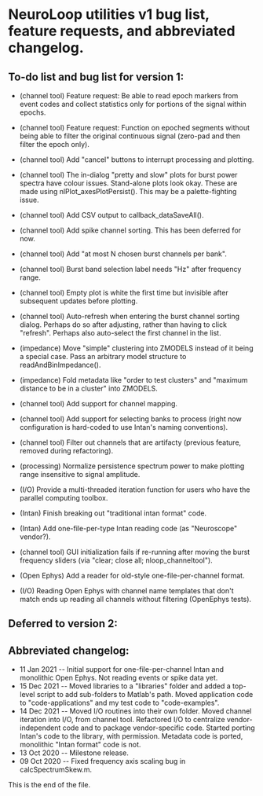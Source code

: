 # NeuroLoop utilities v1 bug list, feature requests, and abbreviated changelog.


## To-do list and bug list for version 1:

* (channel tool) Feature request:
Be able to read epoch markers from event codes and collect statistics only
for portions of the signal within epochs.

* (channel tool) Feature request: Function on epoched segments without being
able to filter the original continuous signal (zero-pad and then filter the
epoch only).

* (channel tool) Add "cancel" buttons to interrupt processing and plotting.

* (channel tool) The in-dialog "pretty and slow" plots for burst power spectra
have colour issues. Stand-alone plots look okay. These are made using
nlPlot_axesPlotPersist(). This may be a palette-fighting issue.

* (channel tool) Add CSV output to callback_dataSaveAll().

* (channel tool) Add spike channel sorting. This has been deferred for now.

* (channel tool) Add "at most N chosen burst channels per bank".

* (channel tool) Burst band selection label needs "Hz" after frequency range.

* (channel tool) Empty plot is white the first time but invisible after
subsequent updates before plotting.

* (channel tool) Auto-refresh when entering the burst channel sorting dialog.
Perhaps do so after adjusting, rather than having to click "refresh". Perhaps
also auto-select the first channel in the list.

* (impedance) Move "simple" clustering into ZMODELS instead of it being a
special case. Pass an arbitrary model structure to readAndBinImpedance().

* (impedance) Fold metadata like "order to test clusters" and "maximum
distance to be in a cluster" into ZMODELS.

* (channel tool) Add support for channel mapping.

* (channel tool) Add support for selecting banks to process (right now
configuration is hard-coded to use Intan's naming conventions).

* (channel tool) Filter out channels that are artifacty (previous feature,
removed during refactoring).

* (processing) Normalize persistence spectrum power to make plotting range
insensitive to signal amplitude.

* (I/O) Provide a multi-threaded iteration function for users who have the
parallel computing toolbox.

* (Intan) Finish breaking out "traditional intan format" code.

* (Intan) Add one-file-per-type Intan reading code (as "Neuroscope" vendor?).

* (channel tool) GUI initialization fails if re-running after moving the
burst frequency sliders (via "clear; close all; nloop_channeltool").

* (Open Ephys) Add a reader for old-style one-file-per-channel format.

* (I/O) Reading Open Ephys with channel name templates that don't match
ends up reading all channels without filtering (OpenEphys tests).


## Deferred to version 2:



## Abbreviated changelog:

* 11 Jan 2021 --
Initial support for one-file-per-channel Intan and monolithic Open Ephys.
Not reading events or spike data yet.
* 15 Dec 2021 --
Moved libraries to a "libraries" folder and added a top-level script to add
sub-folders to Matlab's path.
Moved application code to "code-applications" and my test code to
"code-examples".
* 14 Dec 2021 --
Moved I/O routines into their own folder.
Moved channel iteration into I/O, from channel tool.
Refactored I/O to centralize vendor-independent code and to package
vendor-specific code.
Started porting Intan's code to the library, with permission. Metadata code
is ported, monolithic "Intan format" code is not.
* 13 Oct 2020 --
Milestone release.
* 09 Oct 2020 --
Fixed frequency axis scaling bug in calcSpectrumSkew.m.


This is the end of the file.
